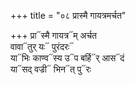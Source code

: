 +++
title = "०८ प्रास्मै गायत्रमर्चत"

+++
प्रा᳓स्मै गायत्र᳓म् अर्चत  
वावा᳓तुर् यः᳓ पुरंदरः᳓  
या᳓भिः काण्व᳓स्य उ᳓प बर्हि᳓र् आस᳓दं  
या᳓सद् वज्री᳓ भिन᳓त् पु᳓रः